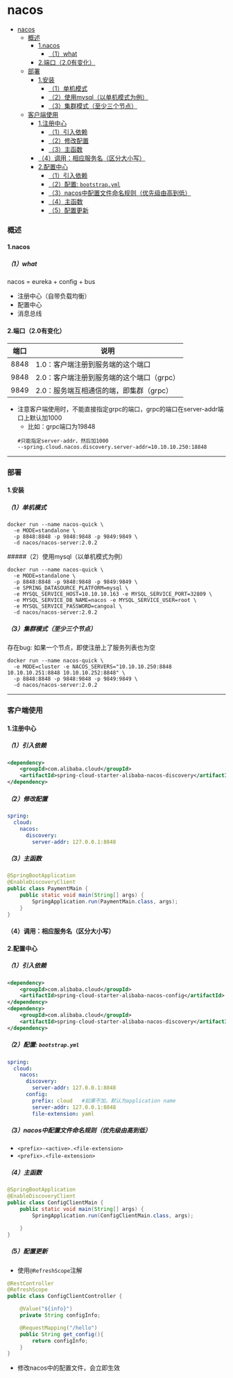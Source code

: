 # nacos

<!-- @import "[TOC]" {cmd="toc" depthFrom=1 depthTo=6 orderedList=false} -->
<!-- code_chunk_output -->

- [nacos](#nacos)
    - [概述](#概述)
      - [1.nacos](#1nacos)
        - [（1）what](#1what)
      - [2.端口（2.0有变化）](#2端口20有变化)
    - [部署](#部署)
      - [1.安装](#1安装)
        - [（1）单机模式](#1单机模式)
        - [（2）使用mysql（以单机模式为例）](#2使用mysql以单机模式为例)
        - [（3）集群模式（至少三个节点）](#3集群模式至少三个节点)
    - [客户端使用](#客户端使用)
      - [1.注册中心](#1注册中心)
        - [（1）引入依赖](#1引入依赖)
        - [（2）修改配置](#2修改配置)
        - [（3）主函数](#3主函数)
      - [（4）调用：相应服务名（区分大小写）](#4调用相应服务名区分大小写)
      - [2.配置中心](#2配置中心)
        - [（1）引入依赖](#1引入依赖-1)
        - [（2）配置: `bootstrap.yml`](#2配置-bootstrapyml)
        - [（3）nacos中配置文件命名规则（优先级由高到低）](#3nacos中配置文件命名规则优先级由高到低)
        - [（4）主函数](#4主函数)
        - [（5）配置更新](#5配置更新)

<!-- /code_chunk_output -->

### 概述

#### 1.nacos

##### （1）what
nacos = eureka + config + bus

* 注册中心（自带负载均衡）
* 配置中心
* 消息总线

#### 2.端口（2.0有变化）

|端口|说明|
|-|-|
|8848|1.0：客户端注册到服务端的这个端口|
|9848|2.0：客户端注册到服务端的这个端口（grpc）|
|9849|2.0：服务端互相通信的端，即集群（grpc）

* 注意客户端使用时，不能直接指定grpc的端口，grpc的端口在server-addr端口上默认加1000
  * 比如：grpc端口为19848
  ```shell
  #只能指定server-addr，然后加1000
  --spring.cloud.nacos.discovery.server-addr=10.10.10.250:18848
  ```

***

### 部署

#### 1.安装

##### （1）单机模式

```shell
docker run --name nacos-quick \
  -e MODE=standalone \
  -p 8848:8848 -p 9848:9848 -p 9849:9849 \
  -d nacos/nacos-server:2.0.2
```

#####（2）使用mysql（以单机模式为例）
```shell
docker run --name nacos-quick \
  -e MODE=standalone \
  -p 8848:8848 -p 9848:9848 -p 9849:9849 \
  -e SPRING_DATASOURCE_PLATFORM=mysql \
  -e MYSQL_SERVICE_HOST=10.10.10.163 -e MYSQL_SERVICE_PORT=32809 \
  -e MYSQL_SERVICE_DB_NAME=nacos -e MYSQL_SERVICE_USER=root \
  -e MYSQL_SERVICE_PASSWORD=cangoal \
  -d nacos/nacos-server:2.0.2
```

##### （3）集群模式（至少三个节点）
存在bug: 如果一个节点，即使注册上了服务列表也为空
```shell
docker run --name nacos-quick \
  -e MODE=cluster -e NACOS_SERVERS="10.10.10.250:8848 10.10.10.251:8848 10.10.10.252:8848" \
  -p 8848:8848 -p 9848:9848 -p 9849:9849 \
  -d nacos/nacos-server:2.0.2
```

***

### 客户端使用

#### 1.注册中心

##### （1）引入依赖
```xml
<dependency>
    <groupId>com.alibaba.cloud</groupId>
    <artifactId>spring-cloud-starter-alibaba-nacos-discovery</artifactId>
</dependency>
```

##### （2）修改配置
```yml
spring:
  cloud:
    nacos:
      discovery:
        server-addr: 127.0.0.1:8848
```

##### （3）主函数
```java
@SpringBootApplication
@EnableDiscoveryClient
public class PaymentMain {
    public static void main(String[] args) {
        SpringApplication.run(PaymentMain.class, args);
    }
}
```

#### （4）调用：相应服务名（区分大小写）

#### 2.配置中心

##### （1）引入依赖
```xml
<dependency>
    <groupId>com.alibaba.cloud</groupId>
    <artifactId>spring-cloud-starter-alibaba-nacos-config</artifactId>
</dependency>
<dependency>
    <groupId>com.alibaba.cloud</groupId>
    <artifactId>spring-cloud-starter-alibaba-nacos-discovery</artifactId>
</dependency>
```

##### （2）配置: `bootstrap.yml`
```yaml
spring:
  cloud:
    nacos:
      discovery:
        server-addr: 127.0.0.1:8848
      config:
        prefix: cloud   #如果不加，默认为application name
        server-addr: 127.0.0.1:8848
        file-extension: yaml
```

##### （3）nacos中配置文件命名规则（优先级由高到低）
* `<prefix>-<active>.<file-extension>`
* `<prefix>.<file-extension>`

##### （4）主函数
```java
@SpringBootApplication
@EnableDiscoveryClient
public class ConfigClientMain {
    public static void main(String[] args) {
        SpringApplication.run(ConfigClientMain.class, args);

    }
}
```

##### （5）配置更新

* 使用`@RefreshScope`注解
```java
@RestController
@RefreshScope
public class ConfigClientController {

    @Value("${info}")
    private String configInfo;

    @RequestMapping("/hello")
    public String get_config(){
        return configInfo;
    }
}
```

* 修改nacos中的配置文件，会立即生效
